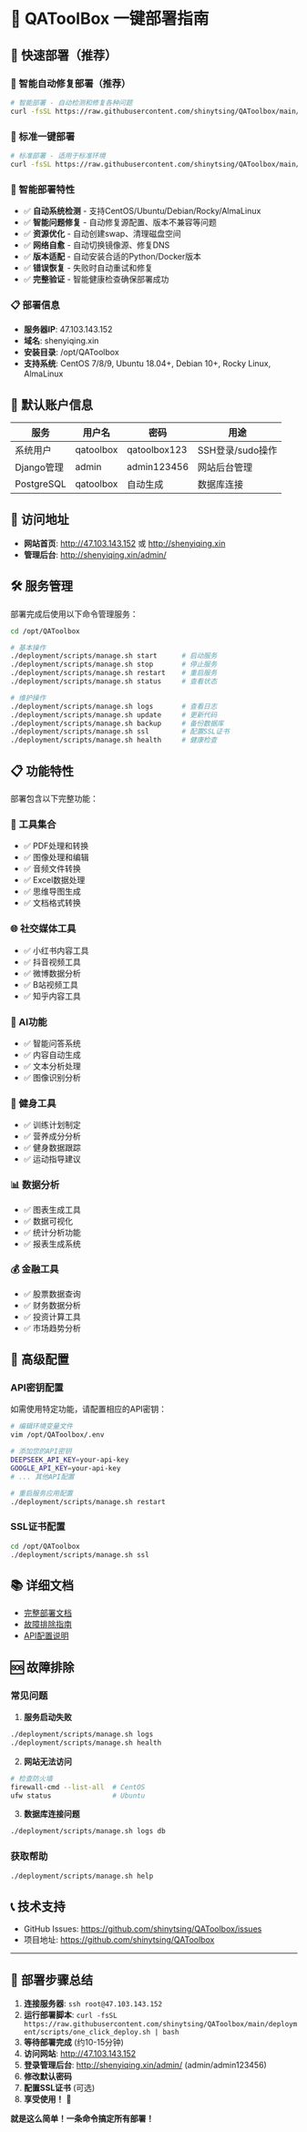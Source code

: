 # 🚀 QAToolBox 一键部署指南

## 🚀 快速部署（推荐）

### 🧠 智能自动修复部署（推荐）

```bash
# 智能部署 - 自动检测和修复各种问题
curl -fsSL https://raw.githubusercontent.com/shinytsing/QAToolbox/main/deployment/scripts/smart_deploy.sh | bash
```

### 🎯 标准一键部署

```bash
# 标准部署 - 适用于标准环境
curl -fsSL https://raw.githubusercontent.com/shinytsing/QAToolbox/main/deployment/scripts/one_click_deploy.sh | bash
```

### 🔧 智能部署特性

- ✅ **自动系统检测** - 支持CentOS/Ubuntu/Debian/Rocky/AlmaLinux
- ✅ **智能问题修复** - 自动修复源配置、版本不兼容等问题
- ✅ **资源优化** - 自动创建swap、清理磁盘空间
- ✅ **网络自愈** - 自动切换镜像源、修复DNS
- ✅ **版本适配** - 自动安装合适的Python/Docker版本
- ✅ **错误恢复** - 失败时自动重试和修复
- ✅ **完整验证** - 智能健康检查确保部署成功

### 📋 部署信息

- **服务器IP**: 47.103.143.152
- **域名**: shenyiqing.xin
- **安装目录**: /opt/QAToolbox
- **支持系统**: CentOS 7/8/9, Ubuntu 18.04+, Debian 10+, Rocky Linux, AlmaLinux

## 🔐 默认账户信息

| 服务 | 用户名 | 密码 | 用途 |
|------|--------|------|------|
| 系统用户 | qatoolbox | qatoolbox123 | SSH登录/sudo操作 |
| Django管理 | admin | admin123456 | 网站后台管理 |
| PostgreSQL | qatoolbox | 自动生成 | 数据库连接 |

## 📱 访问地址

- **网站首页**: http://47.103.143.152 或 http://shenyiqing.xin
- **管理后台**: http://shenyiqing.xin/admin/

## 🛠️ 服务管理

部署完成后使用以下命令管理服务：

```bash
cd /opt/QAToolbox

# 基本操作
./deployment/scripts/manage.sh start      # 启动服务
./deployment/scripts/manage.sh stop       # 停止服务
./deployment/scripts/manage.sh restart    # 重启服务
./deployment/scripts/manage.sh status     # 查看状态

# 维护操作
./deployment/scripts/manage.sh logs       # 查看日志
./deployment/scripts/manage.sh update     # 更新代码
./deployment/scripts/manage.sh backup     # 备份数据库
./deployment/scripts/manage.sh ssl        # 配置SSL证书
./deployment/scripts/manage.sh health     # 健康检查
```

## 📋 功能特性

部署包含以下完整功能：

### 🔧 工具集合
- ✅ PDF处理和转换
- ✅ 图像处理和编辑
- ✅ 音频文件转换
- ✅ Excel数据处理
- ✅ 思维导图生成
- ✅ 文档格式转换

### 🌐 社交媒体工具
- ✅ 小红书内容工具
- ✅ 抖音视频工具
- ✅ 微博数据分析
- ✅ B站视频工具
- ✅ 知乎内容工具

### 🤖 AI功能
- ✅ 智能问答系统
- ✅ 内容自动生成
- ✅ 文本分析处理
- ✅ 图像识别分析

### 💪 健身工具
- ✅ 训练计划制定
- ✅ 营养成分分析
- ✅ 健身数据跟踪
- ✅ 运动指导建议

### 📊 数据分析
- ✅ 图表生成工具
- ✅ 数据可视化
- ✅ 统计分析功能
- ✅ 报表生成系统

### 💰 金融工具
- ✅ 股票数据查询
- ✅ 财务数据分析
- ✅ 投资计算工具
- ✅ 市场趋势分析

## 🔧 高级配置

### API密钥配置

如需使用特定功能，请配置相应的API密钥：

```bash
# 编辑环境变量文件
vim /opt/QAToolbox/.env

# 添加您的API密钥
DEEPSEEK_API_KEY=your-api-key
GOOGLE_API_KEY=your-api-key
# ... 其他API配置

# 重启服务应用配置
./deployment/scripts/manage.sh restart
```

### SSL证书配置

```bash
cd /opt/QAToolbox
./deployment/scripts/manage.sh ssl
```

## 📚 详细文档

- [完整部署文档](deployment/docs/README.md)
- [故障排除指南](deployment/docs/README.md#故障排除)
- [API配置说明](deployment/docs/README.md#配置说明)

## 🆘 故障排除

### 常见问题

1. **服务启动失败**
```bash
./deployment/scripts/manage.sh logs
./deployment/scripts/manage.sh health
```

2. **网站无法访问**
```bash
# 检查防火墙
firewall-cmd --list-all  # CentOS
ufw status               # Ubuntu
```

3. **数据库连接问题**
```bash
./deployment/scripts/manage.sh logs db
```

### 获取帮助

```bash
./deployment/scripts/manage.sh help
```

## 📞 技术支持

- GitHub Issues: https://github.com/shinytsing/QAToolbox/issues
- 项目地址: https://github.com/shinytsing/QAToolbox

---

## 🎯 部署步骤总结

1. **连接服务器**: `ssh root@47.103.143.152`
2. **运行部署脚本**: `curl -fsSL https://raw.githubusercontent.com/shinytsing/QAToolbox/main/deployment/scripts/one_click_deploy.sh | bash`
3. **等待部署完成** (约10-15分钟)
4. **访问网站**: http://47.103.143.152
5. **登录管理后台**: http://shenyiqing.xin/admin/ (admin/admin123456)
6. **修改默认密码**
7. **配置SSL证书** (可选)
8. **享受使用！** 🎉

**就是这么简单！一条命令搞定所有部署！**
